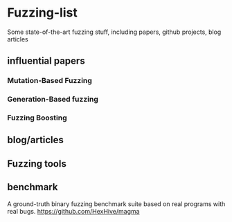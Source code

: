 # Fuzzing-list
Some state-of-the-art fuzzing stuff, including papers, github projects, blog articles


## influential papers

### Mutation-Based Fuzzing


### Generation-Based fuzzing


### Fuzzing Boosting



## blog/articles



## Fuzzing tools


## benchmark 

A ground-truth binary fuzzing benchmark suite based on real programs with real bugs. https://github.com/HexHive/magma

